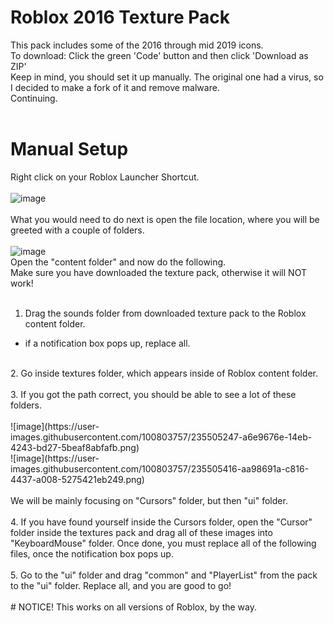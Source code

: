 # Roblox 2016 Texture Pack
This pack includes some of the 2016 through mid 2019 icons.<br>
To download: Click the green 'Code' button and then click 'Download as ZIP'<br>
Keep in mind, you should set it up manually. The original one had a virus, so I decided to make a fork of it and remove malware.<br>
Continuing.<br>
<br>
# Manual Setup
Right click on your Roblox Launcher Shortcut.<br>
<br>
![image](https://user-images.githubusercontent.com/100803757/235503658-4673a4bc-d9e4-42fa-aefd-87c7b433dfbd.png)<br>
<br>
What you would need to do next is open the file location, where you will be greeted with a couple of folders.<br>
<br>
![image](https://user-images.githubusercontent.com/100803757/235503847-44edfea2-43c0-4482-9dcf-a6683136b8fc.png)<br>
Open the "content folder" and now do the following.<br>
Make sure you have downloaded the texture pack, otherwise it will NOT work!<br>
<br>
1. Drag the sounds folder from downloaded texture pack to the Roblox content folder.<br>
- if a notification box pops up, replace all.<br>
<br>
2. Go inside textures folder, which appears inside of Roblox content folder.<br>
<br>
3. If you got the path correct, you should be able to see a lot of these folders.<br>
<br>
![image](https://user-images.githubusercontent.com/100803757/235505247-a6e9676e-14eb-4243-bd27-5beaf8abfafb.png)<br>
![image](https://user-images.githubusercontent.com/100803757/235505416-aa98691a-c816-4437-a008-5275421eb249.png)<br>
<br>
We will be mainly focusing on "Cursors" folder, but then "ui" folder.<br>
<br>
4. If you have found yourself inside the Cursors folder, open the "Cursor" folder inside the textures pack and drag all of these images into "KeyboardMouse" folder. Once done, you must replace all of the following files, once the notification box pops up.<br>
<br>
5. Go to the "ui" folder and drag "common" and "PlayerList" from the pack to the "ui" folder. Replace all, and you are good to go!<br>
<br>
# NOTICE!
This works on all versions of Roblox, by the way.
